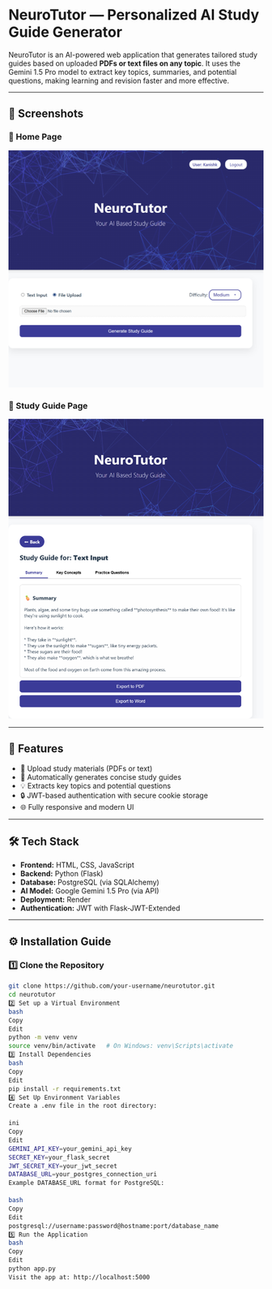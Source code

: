 #  NeuroTutor — Personalized AI Study Guide Generator

NeuroTutor is an AI-powered web application that generates tailored study guides based on uploaded **PDFs or text files on any topic**. It uses the Gemini 1.5 Pro model to extract key topics, summaries, and potential questions, making learning and revision faster and more effective.

---

## 📸 Screenshots

### 🔹 Home Page
![Home Page Screenshot](assets/home.png)

### 🔹 Study Guide Page
![Study Page Screenshot](assets/study.png)

---

## 🚀 Features

- 📄 Upload study materials (PDFs or text)
- 🧠 Automatically generates concise study guides
- 💡 Extracts key topics and potential questions
- 🔒 JWT-based authentication with secure cookie storage
- 🌐 Fully responsive and modern UI

---

## 🛠️ Tech Stack

- **Frontend:** HTML, CSS, JavaScript
- **Backend:** Python (Flask)
- **Database:** PostgreSQL (via SQLAlchemy)
- **AI Model:** Google Gemini 1.5 Pro (via API)
- **Deployment:** Render
- **Authentication:** JWT with Flask-JWT-Extended

---

## ⚙️ Installation Guide

### 1️⃣ Clone the Repository

```bash
git clone https://github.com/your-username/neurotutor.git
cd neurotutor
2️⃣ Set up a Virtual Environment
bash
Copy
Edit
python -m venv venv
source venv/bin/activate   # On Windows: venv\Scripts\activate
3️⃣ Install Dependencies
bash
Copy
Edit
pip install -r requirements.txt
4️⃣ Set Up Environment Variables
Create a .env file in the root directory:

ini
Copy
Edit
GEMINI_API_KEY=your_gemini_api_key
SECRET_KEY=your_flask_secret
JWT_SECRET_KEY=your_jwt_secret
DATABASE_URL=your_postgres_connection_uri
Example DATABASE_URL format for PostgreSQL:

bash
Copy
Edit
postgresql://username:password@hostname:port/database_name
5️⃣ Run the Application
bash
Copy
Edit
python app.py
Visit the app at: http://localhost:5000